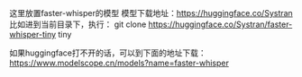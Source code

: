 这里放置faster-whisper的模型
模型下载地址：https://huggingface.co/Systran
比如进到当前目录下，执行：
git clone https://huggingface.co/Systran/faster-whisper-tiny tiny

如果huggingface打不开的话，可以到下面的地址下载：
https://www.modelscope.cn/models?name=faster-whisper